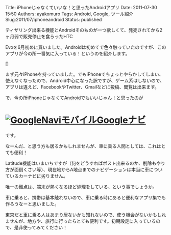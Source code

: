 Title: iPhoneじゃなくていいな！と思ったAndroidアプリ
Date: 2011-07-30 15:50
Authors: ayakomuro
Tags:  Android, Google, ツール紹介
Slug:2011/07/iphoneandroid
Status: published

ティザリング出来る機能とAndroidそのものが一つ欲しくて、発売されてから2ヶ月弱で販売停止を食らったHTC

Evoを6月初めに買いました。Androidは初めてで色々触っていたのですが、このアプリが今の所一番気に入っている！というのを紹介します。  
  
[]  
  
まず元々iPhoneを持っていました。でもiPhoneでちょっとやらかしてしまい、使えなくなったので、Android中心になった訳ですが、ゲーム系はしないので、アプリは違えど、FacebookやTwitter、Gmailなどに投稿、閲覧は出来ます。  
  
で、今の所iPhoneじゃなくてAndroidでもいいじゃん！と思ったのが  
  

[![](http://cloudstockimg.s3.amazonaws.com/wp-content/uploads/2011/07/GoogleNavi.png "GoogleNavi")](http://cloudstockimg.s3.amazonaws.com/wp-content/uploads/2011/07/GoogleNavi.png)[モバイルGoogleナビ](https://market.android.com/details?id=com.google.android.apps.maps)
===========================================================================================================================================================================================================================================================================================================================================

  
です。  
  
なーんだ、と思う方も居るかもしれませんが、車に乗る人間としては、これはとても便利！  
  
Latitude機能はいまいちですが（何をどうすればポスト出来るのか、削除もやり方が面倒くさい等）、現在地からA地点までのナビゲーションは本当に車についているカーナビに劣りません。  
  
唯一の難点は、端末が熱くなるほど処理をしている、という事でしょうか。  
  
車に乗ると、携帯は基本触れないので、車に乗る時にあると便利なアプリ集でも作ろうなーと思いました。  
  
東京だと車に乗る人はあまり居ないかも知れないので、使う機会がないかもしれませんが、地方や、旅行に行ったらとても便利です。初期設定に入っているので、是非使ってみてください！  
  
   
  
   
  
   
  
 

